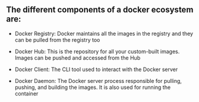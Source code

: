 ## The different components of a docker ecosystem are:
* Docker Registry: Docker maintains all the images in the registry and they can be pulled from the registry too

* Docker Hub: This is the repository for all your custom-built images. Images can be pushed and accessed from the Hub

* Docker Client: The CLI tool used to interact with the Docker server

* Docker Daemon: The Docker server process responsible for pulling, pushing, and building the images. It is also used for running the container

